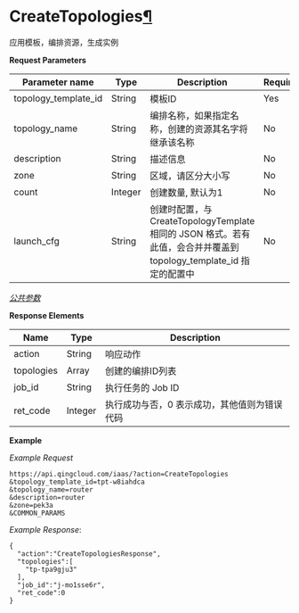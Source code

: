 ---
---

# CreateTopologies[¶](#createtopologies "永久链接至标题")

应用模板，编排资源，生成实例

**Request Parameters**

| Parameter name | Type | Description | Required |
| --- | --- | --- | --- |
| topology_template_id | String | 模板ID | Yes |
| topology_name | String | 编排名称，如果指定名称，创建的资源其名字将继承该名称 | No |
| description | String | 描述信息 | No |
| zone | String | 区域，请区分大小写 | No |
| count | Integer | 创建数量, 默认为1 | No |
| launch_cfg | String | 创建时配置，与 CreateTopologyTemplate 相同的 JSON 格式。若有此值，会合并并覆盖到 topology_template_id 指定的配置中 | No |

[_公共参数_](../../common/parameters.html#api-common-parameters)

**Response Elements**

| Name | Type | Description |
| --- | --- | --- |
| action | String | 响应动作 |
| topologies | Array | 创建的编排ID列表 |
| job_id | String | 执行任务的 Job ID |
| ret_code | Integer | 执行成功与否，0 表示成功，其他值则为错误代码 |

**Example**

_Example Request_

```
https://api.qingcloud.com/iaas/?action=CreateTopologies
&topology_template_id=tpt-w8iahdca
&topology_name=router
&description=router
&zone=pek3a
&COMMON_PARAMS
```

_Example Response_:

```
{
  "action":"CreateTopologiesResponse",
  "topologies":[
    "tp-tpa9gju3"
  ],
  "job_id":"j-mo1sse6r",
  "ret_code":0
}
```
